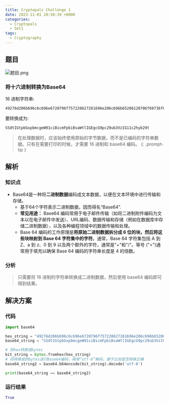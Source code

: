 ```yaml
---
title: Cryptopals Challenge 1
date: 2023-11-01 20:58:39 +0800
categories:
  - Cryptopals
  - Set1
tags:
  - Cryptography
---
```


## 题目

![题目.png](https://note-for-zephyrryan.oss-cn-beijing.aliyuncs.com/obsidian_picture/QQ%E6%88%AA%E5%9B%BE20231107223925.png)
### 将十六进制转换为Base64
16 进制字符串:

```
49276d206b696c6c696e6720796f757220627261696e206c696b65206120706f69736f6e6f7573206d757368726f6f6d
```

要转换成为:

```
SSdtIGtpbGxpbmcgeW91ciBicmFpbiBsaWtlIGEgcG9pc29ub3VzIG11c2hyb29t
```



> 在处理数据时，应该始终使用原始的字节数据，而不是已编码的字符串数据。只有在需要打印的时候，才需要 16 进制和 base64 编码。
{: .prompt-tip }


## 解析
### 知识点

- Base64是一种将**二进制数据**编码成文本数据，以便在文本环境中进行传输和存储。
  - 基于64个字符表示二进制数据，因而得名“Base64”.
  - **常见用途：** Base64 编码常用于电子邮件传输（如将二进制附件编码为文本以在电子邮件中发送）、URL编码、数据传输和存储（例如在数据库中存储二进制数据），以及各种编程领域中的数据传输和处理。
  - Base 64 编码的工作原理是**将原始二进制数据拆分成 6 位的块，然后将这些块映射到 Base 64 字符集中的字符**。通常，Base 64 字符集包括 A 到 Z、a 到 z、0 到 9 以及两个额外的字符，通常是"+"和"/"。等号 ("=")通常用于填充以确保 Base 64 编码的字符串长度是 4 的倍数。

### 分析
> 只需要将 16 进制的字符串转换成二进制数据，然后使用 base64 编码即可得到结果。

## 解决方案
### 代码

```python
import base64

hex_string = "49276d206b696c6c696e6720796f757220627261696e206c696b65206120706f69736f6e6f7573206d757368726f6f6d"
base64_string = "SSdtIGtpbGxpbmcgeW91ciBicmFpbiBsaWtlIGEgcG9pc29ub3VzIG11c2hyb29t"

# 将hex转换成bytes
bit_string = bytes.fromhex(hex_string)
# 将转换成的bytes进行Base64编码，再用“utf-8”解码，便于比较是否转换正确
base64_string2 = base64.b64encode(bit_string).decode('utf-8')

print(base64_string == base64_string2)

```

### 运行结果

```python
True
```

